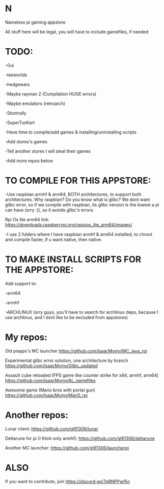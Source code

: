 # N

Nameless pi gaming appstore

All stuff here will be legal, you will have to include gamefiles, if needed

# TODO:
-Gui

-teeworlds

-hedgewars

-Maybe rayman 2                                                  (Compilation HUGE errors)

-Maybe emulators (retroarch)

-Stuntrally

-SuperTuxKart

-Have time to compile/add games & installing/uninstalling scripts

-Add stores's games

-Tell another stores I will steal their games

-Add more repos below


# TO COMPILE FOR THIS APPSTORE:

-Use raspbian armhf & arm64, BOTH architectures, to support both architectures. Why raspbian? Do you know what is glibc? We dont want glibc error, so if we compile with raspbian, its glibc version is the lowest a pi can have (srry :)), so it avoids glibc's errors

Rpi Os lite arm64 link:  https://downloads.raspberrypi.org/raspios_lite_arm64/images/


-I use 2 folders where I have raspbian armhf & arm64 installed, to chroot and compile faster, if u want native, then native.

# TO MAKE INSTALL SCRIPTS FOR THE APPSTORE:
Add support to:

-arm64

-armhf

-ARCHLINUX (srry guys, you'll have to search for archlinux deps, because I use archlinux, and I dont like to be excluded from appstores)

# My repos:

Old piapps's MC launcher
https://github.com/IsaacMvmv/MC_java_rpi

Experimental glibc error solution, one architecture by branch
https://github.com/IsaacMvmv/Glibc_updated

Assault cube reloaded (FPS game like counter strike for x64, armhf, arm64)
https://github.com/IsaacMvmv/AL_gamefiles

Awesome game (Mario bros with portal gun)
https://github.com/IsaacMvmv/Mari0_rpi



# Another repos: 

Lunar client: https://github.com/gl91306/lunar

Deltarune for pi (I think only armhf): https://github.com/gl91306/deltarune

Another MC launcher: https://github.com/gl91306/launcherpi



# ALSO

If you want to contribute, join https://discord.gg/7qRNPPwf5n
